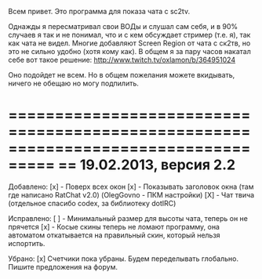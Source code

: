 Всем привет. Это программа для показа чата с sc2tv.

Однажды я пересматривал свои ВОДы и слушал сам себя, и в 90% случаев я так и не понимал,
что и с кем обсуждает стример (т.е. я), так как чата не видел. Многие добавляют Screen Region
от чата с ск2тв, но это не сильно удобно (хотя кому как).
В общем я за пару часов накатал себе вот такое решение: http://www.twitch.tv/oxlamon/b/364951024

Оно подойдет не всем. Но в общем пожелания можете вкидывать, ничего не обещаю но могу подпилить.

===================================================================================
== 19.02.2013, версия 2.2
===================================================================================

Добавлено:
[x] - Поверх всех окон
[x] - Показывать заголовок окна (там где написано RatChat v2.0) (OlegGovno - ПКМ настройки)
[X] - Чат твича (отдельное спасибо codex, за библиотеку dotIRC)

Исправлено:
[ ] - Минимальный размер для высоты чата, теперь он не прячется
[x] - Косые скины теперь не ломают программу, она автоматом откатывается на правильный скин, который нельзя испортить.

Убрано:
[x] Счетчики пока убраны. Будем переделывать глобально. Пишите предложения на форум.


